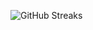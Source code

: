 ![GitHub Streaks](https://github-streaks-mqc9.onrender.com/streak/happilli/image?theme=midnight&cache_bust=1743519418&lang=ja)
